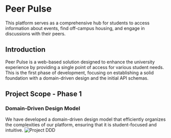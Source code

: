 # Peer Pulse
This platform serves as a comprehensive hub for students to access information about events, find off-campus housing, and engage in discussions with their peers.

## Introduction
Peer Pulse is a web-based solution designed to enhance the university experience by providing a single point of access for various student needs. This is the first phase of development, focusing on establishing a solid foundation with a domain-driven design and the initial API schemas.

## Project Scope - Phase 1
### Domain-Driven Design Model
We have developed a domain-driven design model that efficiently organizes the complexities of our platform, ensuring that it is student-focused and intuitive.
![Project DDD](https://github.com/info-6150-fall-2023/final-project-cohortcrafters/blob/22d59ecc0b782143d0e6bce5a03e28f6bf012359/Project%20DDD.drawio.png)
